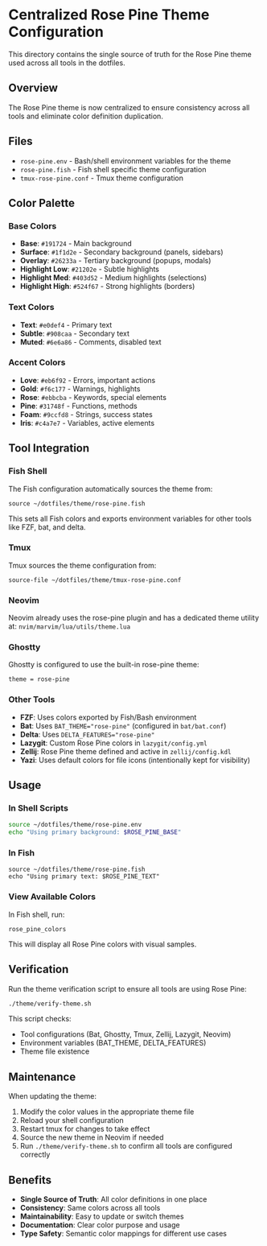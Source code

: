 # Centralized Rose Pine Theme Configuration

This directory contains the single source of truth for the Rose Pine theme used across all tools in the dotfiles.

## Overview

The Rose Pine theme is now centralized to ensure consistency across all tools and eliminate color definition duplication.

## Files

- `rose-pine.env` - Bash/shell environment variables for the theme
- `rose-pine.fish` - Fish shell specific theme configuration
- `tmux-rose-pine.conf` - Tmux theme configuration

## Color Palette

### Base Colors
- **Base**: `#191724` - Main background
- **Surface**: `#1f1d2e` - Secondary background (panels, sidebars)
- **Overlay**: `#26233a` - Tertiary background (popups, modals)
- **Highlight Low**: `#21202e` - Subtle highlights
- **Highlight Med**: `#403d52` - Medium highlights (selections)
- **Highlight High**: `#524f67` - Strong highlights (borders)

### Text Colors
- **Text**: `#e0def4` - Primary text
- **Subtle**: `#908caa` - Secondary text
- **Muted**: `#6e6a86` - Comments, disabled text

### Accent Colors
- **Love**: `#eb6f92` - Errors, important actions
- **Gold**: `#f6c177` - Warnings, highlights
- **Rose**: `#ebbcba` - Keywords, special elements
- **Pine**: `#31748f` - Functions, methods
- **Foam**: `#9ccfd8` - Strings, success states
- **Iris**: `#c4a7e7` - Variables, active elements

## Tool Integration

### Fish Shell
The Fish configuration automatically sources the theme from:
```fish
source ~/dotfiles/theme/rose-pine.fish
```

This sets all Fish colors and exports environment variables for other tools like FZF, bat, and delta.

### Tmux
Tmux sources the theme configuration from:
```tmux
source-file ~/dotfiles/theme/tmux-rose-pine.conf
```

### Neovim
Neovim already uses the rose-pine plugin and has a dedicated theme utility at:
`nvim/marvim/lua/utils/theme.lua`

### Ghostty
Ghostty is configured to use the built-in rose-pine theme:
```
theme = rose-pine
```

### Other Tools
- **FZF**: Uses colors exported by Fish/Bash environment
- **Bat**: Uses `BAT_THEME="rose-pine"` (configured in `bat/bat.conf`)
- **Delta**: Uses `DELTA_FEATURES="rose-pine"`
- **Lazygit**: Custom Rose Pine colors in `lazygit/config.yml`
- **Zellij**: Rose Pine theme defined and active in `zellij/config.kdl`
- **Yazi**: Uses default colors for file icons (intentionally kept for visibility)

## Usage

### In Shell Scripts
```bash
source ~/dotfiles/theme/rose-pine.env
echo "Using primary background: $ROSE_PINE_BASE"
```

### In Fish
```fish
source ~/dotfiles/theme/rose-pine.fish
echo "Using primary text: $ROSE_PINE_TEXT"
```

### View Available Colors
In Fish shell, run:
```fish
rose_pine_colors
```

This will display all Rose Pine colors with visual samples.

## Verification

Run the theme verification script to ensure all tools are using Rose Pine:
```bash
./theme/verify-theme.sh
```

This script checks:
- Tool configurations (Bat, Ghostty, Tmux, Zellij, Lazygit, Neovim)
- Environment variables (BAT_THEME, DELTA_FEATURES)
- Theme file existence

## Maintenance

When updating the theme:
1. Modify the color values in the appropriate theme file
2. Reload your shell configuration
3. Restart tmux for changes to take effect
4. Source the new theme in Neovim if needed
5. Run `./theme/verify-theme.sh` to confirm all tools are configured correctly

## Benefits

- **Single Source of Truth**: All color definitions in one place
- **Consistency**: Same colors across all tools
- **Maintainability**: Easy to update or switch themes
- **Documentation**: Clear color purpose and usage
- **Type Safety**: Semantic color mappings for different use cases